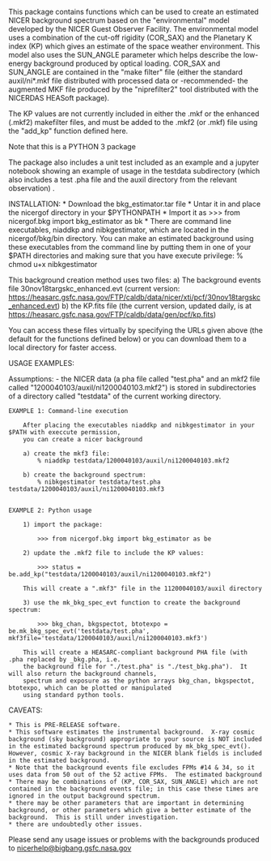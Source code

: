 This package contains functions which can be used to create an estimated NICER background spectrum based on the
"environmental" model developed by the NICER Guest Observer Facility. The environmental model uses a combination of
the cut-off rigidity (COR_SAX) and the Planetary K index (KP) which gives an estimate of the
space weather environment.  This model also uses the SUN_ANGLE parameter which helps describe
the low-energy background produced by optical loading.  COR_SAX and SUN_ANGLE are contained in the
"make filter" file (either the standard auxil/ni*.mkf file distributed with processed data or
-recommended- the augmented MKF file produced by the "niprefilter2" tool distributed with the NICERDAS HEASoft package).

The KP values are not currently included in either the .mkf or the enhanced (.mkf2) makefilter files,
and must be added to the .mkf2 (or .mkf) file using the "add_kp" function defined here.

Note that this is a PYTHON 3 package

The package also includes a unit test included as an example and a jupyter notebook showing an example of
usage in the testdata subdirectory (which also includes a test .pha file and the auxil
directory from the relevant observation) .


INSTALLATION:
    * Download the bkg_estimator.tar file
    * Untar it in and place the nicergof directory in your $PYTHONPATH
    * Import it  as
            >>> from nicergof.bkg import bkg_estimator as bk
    * There are command line executables, niaddkp and nibkgestimator, which are located in the nicergof/bkg/bin
    directory. You can make an estimated background using these executables from the command line
    by putting them in one of your $PATH directories and making sure that you have execute privilege:
        % chmod u+x nibkgestimator


This background creation method uses two files:
    a) The background events file 30nov18targskc_enhanced.evt
    (current version: https://heasarc.gsfc.nasa.gov/FTP/caldb/data/nicer/xti/pcf/30nov18targskc_enhanced.evt)
    b) the KP.fits file
    (the current version, updated daily, is at https://heasarc.gsfc.nasa.gov/FTP/caldb/data/gen/pcf/kp.fits)

You can access these files virtually by specifying the URLs given above (the default for the functions defined below)
or you can download them to a local directory for faster access.

USAGE EXAMPLES:

Assumptions:
      - the NICER data (a pha file called "test.pha" and an mkf2 file called "1200040103/auxil/ni1200040103.mkf2") is stored in subdirectories of a directory called "testdata" of the current working directory.

    EXAMPLE 1: Command-line execution

        After placing the executables niaddkp and nibkgestimator in your $PATH with execcute permission,
        you can create a nicer background

        a) create the mkf3 file:
            % niaddkp testdata/1200040103/auxil/ni1200040103.mkf2

        b) create the background spectrum:
            % nibkgestimator testdata/test.pha testdata/1200040103/auxil/ni1200040103.mkf3


    EXAMPLE 2: Python usage

        1) import the package:

            >>> from nicergof.bkg import bkg_estimator as be

        2) update the .mkf2 file to include the KP values:

            >>> status = be.add_kp("testdata/1200040103/auxil/ni1200040103.mkf2")

        This will create a ".mkf3" file in the 11200040103/auxil directory

        3) use the mk_bkg_spec_evt function to create the background spectrum:

            >>> bkg_chan, bkgspectot, btotexpo = be.mk_bkg_spec_evt('testdata/test.pha', mkf3file='testdata/1200040103/auxil/ni1200040103.mkf3')

        This will create a HEASARC-compliant background PHA file (with .pha replaced by _bkg.pha, i.e.
        the background file for "./test.pha" is "./test_bkg.pha").  It will also return the background channels,
        spectrum and exposure as the python arrays bkg_chan, bkgspectot, btotexpo, which can be plotted or manipulated
        using standard python tools.

CAVEATS:

    * This is PRE-RELEASE software.
    * This software estimates the instrumental background.  X-ray cosmic background (sky background) appropriate to your source is NOT included in the estimated background spectrum produced by mk_bkg_spec_evt().  However, cosmic X-ray background in the NICER blank fields is included in the estimated background.
    * Note that the background events file excludes FPMs #14 & 34, so it uses data from 50 out of the 52 active FPMs.  The estimated background
    * There may be combinations of (KP, COR_SAX, SUN_ANGLE) which are not contained in the background events file; in this case these times are ignored in the output background spectrum.
    * there may be other parameters that are important in determining background, or other parameters which give a better estimate of the background.  This is still under investigation.
    * there are undoubtedly other issues.


Please send any usage issues or problems with the backgrounds produced to nicerhelp@bigbang.gsfc.nasa.gov
